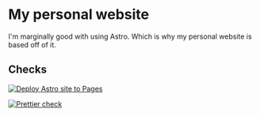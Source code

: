 # My personal website

I'm marginally good with using Astro. Which is why my personal website is based off of it.

## Checks

[![Deploy Astro site to Pages](https://github.com/KTrain5169/ktrain5169.github.io/actions/workflows/astro-deploy-to-pages.yml/badge.svg)](https://github.com/KTrain5169/ktrain5169.github.io/actions/workflows/astro-deploy-to-pages.yml)

[![Prettier check](https://github.com/KTrain5169/ktrain5169.github.io/actions/workflows/prettier.yml/badge.svg)](https://github.com/KTrain5169/ktrain5169.github.io/actions/workflows/prettier.yml)
